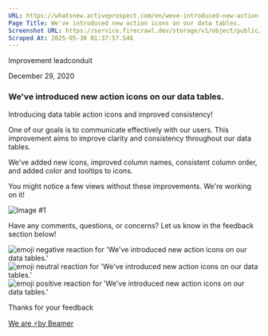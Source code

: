 ```yaml
---
URL: https://whatsnew.activeprospect.com/en/weve-introduced-new-action-icons-on-our-data-tables
Page Title: We've introduced new action icons on our data tables.
Screenshot URL: https://service.firecrawl.dev/storage/v1/object/public/media/screenshot-1ee2431d-8cb6-421d-a0cb-2e0efae95f9a.png
Scraped At: 2025-05-30 01:37:57.546
---
```


Improvement
leadconduit

December 29, 2020

### We've introduced new action icons on our data tables.

Introducing data table action icons and improved consistency!

One of our goals is to communicate effectively with our users. This improvement aims to improve clarity and consistency throughout our data tables.

We've added new icons, improved column names, consistent column order, and added color and tooltips to icons.

You might notice a few views without these improvements. We're working on it!

![Image #1](https://app.getbeamer.com/pictures?id=120808-77-977-977-977-9JCvvv70l77-977-977-9SHIeKmtUSzHvv70H77-977-977-9Sg1zKlbvv716CQ..&v=4)

Have any comments, questions, or concerns? Let us know in the feedback section below!

![emoji negative reaction for 'We've introduced new action icons on our data tables.'](https://app.getbeamer.com/images/emojiNeg.svg)![emoji neutral reaction for 'We've introduced new action icons on our data tables.'](https://app.getbeamer.com/images/emojiNeut.svg)![emoji positive reaction for 'We've introduced new action icons on our data tables.'](https://app.getbeamer.com/images/emojiPos.svg)

Thanks for your feedback

[We are ⚡by Beamer](https://www.getbeamer.com/?ref=watermark_MErKJCnu12412_public&company=ActiveProspect&watermarkRef=powered&utm_term=MErKJCnu12412&utm_content=ActiveProspect&utm_source=standalone&utm_medium=footer&utm_campaign=powered)
